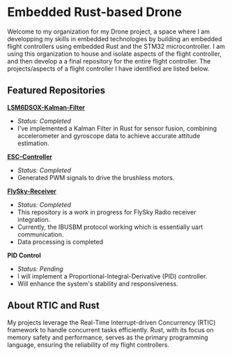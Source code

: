 # Embedded Rust-based Drone

Welcome to my organization for my Drone project, a space where I am developping my skills in embedded technologies by building an embedded flight controllers using embedded Rust and the STM32 microcontroller. I am using this organization to house and isolate aspects of the flight controller, and then develop a a final repository for the entire flight controller. The projects/aspects of a flight controller I have identified are listed below. 

## Featured Repositories

[**LSM6DSOX-Kalman-Filter**](https://github.com/KG-Drone-Project/LSM6DSOX-Kalman-Filter)
   - *Status: Completed*
   - I've implemented a Kalman Filter in Rust for sensor fusion, combining accelerometer and gyroscope data to achieve accurate attitude estimation.

[**ESC-Controller**](https://github.com/KG-Drone-Project/ESC-Controller)
   - *Status: Completed*
   - Generated PWM signals to drive the brushless motors.

[**FlySky-Receiver**](https://github.com/KG-Drone-Project/FlySky-Receiver)
   - *Status: Completed*
   - This repository is a work in progress for FlySky Radio receiver integration.
   - Currently, the IBUSBM protocol working which is essentially uart communication.
   - Data processing is completed

**PID Control** 
  - *Status: Pending*
  - I will implement a Proportional-Integral-Derivative (PID) controller.
  - Will enhance the system's stability and responsiveness.

## About RTIC and Rust

My projects leverage the Real-Time Interrupt-driven Concurrency (RTIC) framework to handle concurrent tasks efficiently. Rust, with its focus on memory safety and performance, serves as the primary programming language, ensuring the reliability of my flight controllers. 
